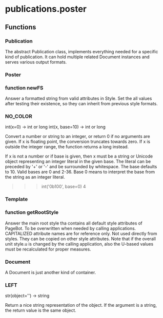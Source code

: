 # publications.poster


## Functions

### Publication
The abstract Publication class, implements everything needed for a specific kind of publication.
It can hold multiple related Document instances and serves various output formats.
### Poster
### function newFS
Answer a formatted string from valid attributes in Style. Set the all values after testing
their existence, so they can inherit from previous style formats.
### NO_COLOR
int(x=0) -> int or long
int(x, base=10) -> int or long

Convert a number or string to an integer, or return 0 if no arguments
are given.  If x is floating point, the conversion truncates towards zero.
If x is outside the integer range, the function returns a long instead.

If x is not a number or if base is given, then x must be a string or
Unicode object representing an integer literal in the given base.  The
literal can be preceded by '+' or '-' and be surrounded by whitespace.
The base defaults to 10.  Valid bases are 0 and 2-36.  Base 0 means to
interpret the base from the string as an integer literal.
>>> int('0b100', base=0)
4
### Template
### function getRootStyle
Answer the main root style tha contains all default style attributes of PageBot.
To be overwritten when needed by calling applications.
CAPITALIZED attribute names are for reference only. Not used directly from styles.
They can be copied on other style attributes.
Note that if the overall unit style.u is changed by the calling application, also the
U-based values must be recalculated for proper measures.
### Document
A Document is just another kind of container.
### LEFT
str(object='') -> string

Return a nice string representation of the object.
If the argument is a string, the return value is the same object.
